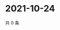 # 2021-10-24

共 0 条

<!-- BEGIN WEIBO -->
<!-- 最后更新时间 Sun Oct 24 2021 03:08:49 GMT+0800 (China Standard Time) -->

<!-- END WEIBO -->

